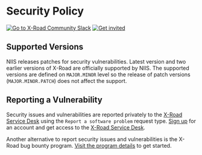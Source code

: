 # Security Policy

[![Go to X-Road Community Slack](https://img.shields.io/badge/Go%20to%20Community%20Slack-grey.svg)](https://jointxroad.slack.com/)
[![Get invited](https://img.shields.io/badge/No%20Slack-Get%20invited-green.svg)](https://x-road.global/community)

## Supported Versions

NIIS releases patches for security vulnerabilities. Latest version and two earlier versions of X-Road are officially supported by NIIS. The supported versions are defined on `MAJOR.MINOR` level so the release of patch versions (`MAJOR.MINOR.PATCH`) does not affect the support.

## Reporting a Vulnerability

Security issues and vulnerabilities are reported privately to the [X-Road Service
Desk](https://nordic-institute.atlassian.net/servicedesk/customer/portal/4) using the
`Report a software problem` request type.
[Sign up](https://id.atlassian.com/signup) for an account and
get access to the [X-Road Service Desk](https://nordic-institute.atlassian.net/servicedesk/customer/portal/4).

Another alternative to report security issues and vulnerabilities is the X-Road bug bounty program. [Visit the program details](https://nordic-institute.atlassian.net/wiki/spaces/XRDBUGBOUNTY) to get started.
